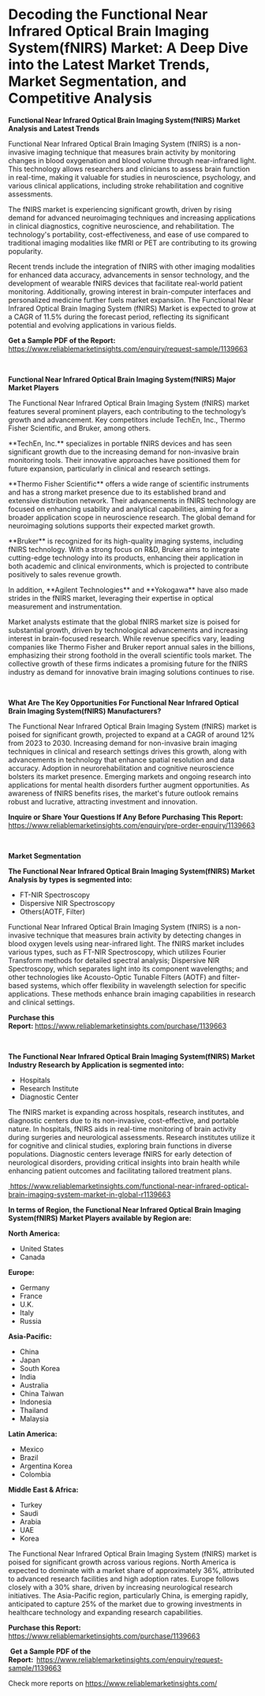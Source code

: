 <p><h1>Decoding the Functional Near Infrared Optical Brain Imaging System(fNIRS) Market: A Deep Dive into the Latest Market Trends, Market Segmentation, and Competitive Analysis</h1></p><p><strong>Functional Near Infrared Optical Brain Imaging System(fNIRS) Market Analysis and Latest Trends</strong></p>
<p><p>Functional Near Infrared Optical Brain Imaging System (fNIRS) is a non-invasive imaging technique that measures brain activity by monitoring changes in blood oxygenation and blood volume through near-infrared light. This technology allows researchers and clinicians to assess brain function in real-time, making it valuable for studies in neuroscience, psychology, and various clinical applications, including stroke rehabilitation and cognitive assessments.</p><p>The fNIRS market is experiencing significant growth, driven by rising demand for advanced neuroimaging techniques and increasing applications in clinical diagnostics, cognitive neuroscience, and rehabilitation. The technology's portability, cost-effectiveness, and ease of use compared to traditional imaging modalities like fMRI or PET are contributing to its growing popularity. </p><p>Recent trends include the integration of fNIRS with other imaging modalities for enhanced data accuracy, advancements in sensor technology, and the development of wearable fNIRS devices that facilitate real-world patient monitoring. Additionally, growing interest in brain-computer interfaces and personalized medicine further fuels market expansion. The Functional Near Infrared Optical Brain Imaging System (fNIRS) Market is expected to grow at a CAGR of 11.5% during the forecast period, reflecting its significant potential and evolving applications in various fields.</p></p>
<p><strong>Get a Sample PDF of the Report:&nbsp;</strong> <a href="https://www.reliablemarketinsights.com/enquiry/request-sample/1139663?utm_campaign=2010&utm_medium=2&utm_source=Github&utm_content=ia&utm_term=28122024&utm_id=functional-near-infrared-optical-brain-imaging-systemfnirs">https://www.reliablemarketinsights.com/enquiry/request-sample/1139663</a></p>
<p>&nbsp;</p>
<p><strong>Functional Near Infrared Optical Brain Imaging System(fNIRS) Major Market Players</strong></p>
<p><p>The Functional Near Infrared Optical Brain Imaging System (fNIRS) market features several prominent players, each contributing to the technology’s growth and advancement. Key competitors include TechEn, Inc., Thermo Fisher Scientific, and Bruker, among others.</p><p>**TechEn, Inc.** specializes in portable fNIRS devices and has seen significant growth due to the increasing demand for non-invasive brain monitoring tools. Their innovative approaches have positioned them for future expansion, particularly in clinical and research settings.</p><p>**Thermo Fisher Scientific** offers a wide range of scientific instruments and has a strong market presence due to its established brand and extensive distribution network. Their advancements in fNIRS technology are focused on enhancing usability and analytical capabilities, aiming for a broader application scope in neuroscience research. The global demand for neuroimaging solutions supports their expected market growth.</p><p>**Bruker** is recognized for its high-quality imaging systems, including fNIRS technology. With a strong focus on R&D, Bruker aims to integrate cutting-edge technology into its products, enhancing their application in both academic and clinical environments, which is projected to contribute positively to sales revenue growth.</p><p>In addition, **Agilent Technologies** and **Yokogawa** have also made strides in the fNIRS market, leveraging their expertise in optical measurement and instrumentation.</p><p>Market analysts estimate that the global fNIRS market size is poised for substantial growth, driven by technological advancements and increasing interest in brain-focused research. While revenue specifics vary, leading companies like Thermo Fisher and Bruker report annual sales in the billions, emphasizing their strong foothold in the overall scientific tools market. The collective growth of these firms indicates a promising future for the fNIRS industry as demand for innovative brain imaging solutions continues to rise.</p></p>
<p>&nbsp;</p>
<p><strong>What Are The Key Opportunities For Functional Near Infrared Optical Brain Imaging System(fNIRS) Manufacturers?</strong></p>
<p><p>The Functional Near Infrared Optical Brain Imaging System (fNIRS) market is poised for significant growth, projected to expand at a CAGR of around 12% from 2023 to 2030. Increasing demand for non-invasive brain imaging techniques in clinical and research settings drives this growth, along with advancements in technology that enhance spatial resolution and data accuracy. Adoption in neurorehabilitation and cognitive neuroscience bolsters its market presence. Emerging markets and ongoing research into applications for mental health disorders further augment opportunities. As awareness of fNIRS benefits rises, the market's future outlook remains robust and lucrative, attracting investment and innovation.</p></p>
<p><strong>Inquire or Share Your Questions If Any Before Purchasing This Report:</strong> <a href="https://www.reliablemarketinsights.com/enquiry/pre-order-enquiry/1139663?utm_campaign=2010&utm_medium=2&utm_source=Github&utm_content=ia&utm_term=28122024&utm_id=functional-near-infrared-optical-brain-imaging-systemfnirs">https://www.reliablemarketinsights.com/enquiry/pre-order-enquiry/1139663</a></p>
<p>&nbsp;</p>
<p><strong>Market Segmentation</strong></p>
<p><strong>The Functional Near Infrared Optical Brain Imaging System(fNIRS) Market Analysis by types is segmented into:</strong></p>
<p><ul><li>FT-NIR Spectroscopy</li><li>Dispersive NIR Spectroscopy</li><li>Others(AOTF, Filter)</li></ul></p>
<p><p>Functional Near Infrared Optical Brain Imaging System (fNIRS) is a non-invasive technique that measures brain activity by detecting changes in blood oxygen levels using near-infrared light. The fNIRS market includes various types, such as FT-NIR Spectroscopy, which utilizes Fourier Transform methods for detailed spectral analysis; Dispersive NIR Spectroscopy, which separates light into its component wavelengths; and other technologies like Acousto-Optic Tunable Filters (AOTF) and filter-based systems, which offer flexibility in wavelength selection for specific applications. These methods enhance brain imaging capabilities in research and clinical settings.</p></p>
<p><strong>Purchase this Report:&nbsp;</strong><a href="https://www.reliablemarketinsights.com/purchase/1139663?utm_campaign=2010&utm_medium=2&utm_source=Github&utm_content=ia&utm_term=28122024&utm_id=functional-near-infrared-optical-brain-imaging-systemfnirs">https://www.reliablemarketinsights.com/purchase/1139663</a></p>
<p>&nbsp;</p>
<p><strong>The Functional Near Infrared Optical Brain Imaging System(fNIRS) Market Industry Research by Application is segmented into:</strong></p>
<p><ul><li>Hospitals</li><li>Research Institute</li><li>Diagnostic Center</li></ul></p>
<p><p>The fNIRS market is expanding across hospitals, research institutes, and diagnostic centers due to its non-invasive, cost-effective, and portable nature. In hospitals, fNIRS aids in real-time monitoring of brain activity during surgeries and neurological assessments. Research institutes utilize it for cognitive and clinical studies, exploring brain functions in diverse populations. Diagnostic centers leverage fNIRS for early detection of neurological disorders, providing critical insights into brain health while enhancing patient outcomes and facilitating tailored treatment plans.</p></p>
<p><a href="https://www.reliablemarketinsights.com/functional-near-infrared-optical-brain-imaging-system-market-in-global-r1139663?utm_campaign=2010&utm_medium=2&utm_source=Github&utm_content=ia&utm_term=28122024&utm_id=functional-near-infrared-optical-brain-imaging-systemfnirs">&nbsp;https://www.reliablemarketinsights.com/functional-near-infrared-optical-brain-imaging-system-market-in-global-r1139663</a></p>
<p><strong>In terms of Region, the Functional Near Infrared Optical Brain Imaging System(fNIRS) Market Players available by Region are:</strong></p>
<p>
    <p> <strong> North America: </strong>
        <ul>
            <li>United States</li>
            <li>Canada</li>
        </ul>
        </p> 
    <p> <strong> Europe: </strong>
        <ul>
            <li>Germany</li>
            <li>France</li>
            <li>U.K.</li>
            <li>Italy</li>
            <li>Russia</li>
        </ul>
        </p> 
    <p> <strong> Asia-Pacific: </strong>
        <ul>
            <li>China</li>
            <li>Japan</li>
            <li>South Korea</li>
            <li>India</li>
            <li>Australia</li>
            <li>China Taiwan</li>
            <li>Indonesia</li>
            <li>Thailand</li>
            <li>Malaysia</li>
        </ul>
        </p> 
    <p> <strong> Latin America: </strong>
        <ul>
            <li>Mexico</li>
            <li>Brazil</li>
            <li>Argentina Korea</li>
            <li>Colombia</li>
        </ul>
        </p> 
    <p> <strong> Middle East & Africa: </strong>
        <ul>
            <li>Turkey</li>
            <li>Saudi</li>
            <li>Arabia</li>
            <li>UAE</li>
            <li>Korea</li>
        </ul>
    </p>
    </p>
<p><p>The Functional Near Infrared Optical Brain Imaging System (fNIRS) market is poised for significant growth across various regions. North America is expected to dominate with a market share of approximately 36%, attributed to advanced research facilities and high adoption rates. Europe follows closely with a 30% share, driven by increasing neurological research initiatives. The Asia-Pacific region, particularly China, is emerging rapidly, anticipated to capture 25% of the market due to growing investments in healthcare technology and expanding research capabilities.</p></p>
<p><strong>Purchase this Report: </strong><a href="https://www.reliablemarketinsights.com/purchase/1139663?utm_campaign=2010&utm_medium=2&utm_source=Github&utm_content=ia&utm_term=28122024&utm_id=functional-near-infrared-optical-brain-imaging-systemfnirs">https://www.reliablemarketinsights.com/purchase/1139663</a></p>
<p>&nbsp;<strong>Get a Sample PDF of the Report:&nbsp;&nbsp;</strong><a href="https://www.reliablemarketinsights.com/enquiry/request-sample/1139663?utm_campaign=2010&utm_medium=2&utm_source=Github&utm_content=ia&utm_term=28122024&utm_id=functional-near-infrared-optical-brain-imaging-systemfnirs">https://www.reliablemarketinsights.com/enquiry/request-sample/1139663</a></p>
<p><strong></strong></p>
<p>Check more reports on <a href="https://www.reliablemarketinsights.com/?utm_campaign=2010&utm_medium=2&utm_source=Github&utm_content=ia&utm_term=28122024&utm_id=functional-near-infrared-optical-brain-imaging-systemfnirs">https://www.reliablemarketinsights.com/</a></p>